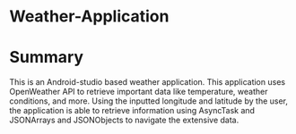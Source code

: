 # Weather-Application
<h1>Summary</h1>
This is an Android-studio based weather application. This application uses OpenWeather API to retrieve important data like temperature, weather conditions, and more. Using the inputted longitude and latitude by the user, the application is able to retrieve information using AsyncTask and JSONArrays and JSONObjects to navigate the extensive data.
